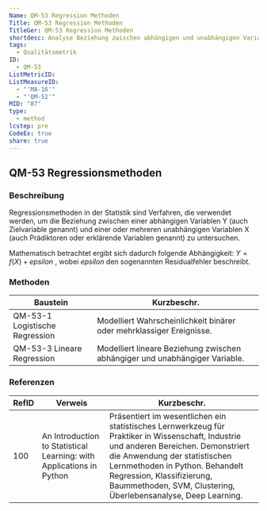 ```yaml
---
Name: QM-53 Regression Methoden
Title: QM-53 Regression Methoden
TitleGer: QM-53 Regression Methoden
shortdesc: Analyse Beziehung zwischen abhängigen und unabhängigen Variablen.
tags:
  - Qualitätsmetrik
ID:
  - QM-53
ListMetricID: 
ListMeasureID:
  - "'MA-16'"
  - "'QM-52'"
MID: "87"
type:
  - method
lcstep: pre
CodeEx: true
share: true
---
```

## QM-53 Regressionsmethoden

### Beschreibung

Regressionsmethoden in der Statistik sind Verfahren, die verwendet werden, um die Beziehung zwischen einer abhängigen Variablen Y (auch Zielvariable genannt) und einer oder mehreren unabhängigen Variablen X (auch Prädiktoren oder erklärende Variablen genannt) zu untersuchen. 

Mathematisch betrachtet ergibt sich dadurch folgende Abhängigkeit: 
$Y = f(X) + epsilon$ , wobei $epsilon$ den sogenannten Residualfehler beschreibt.


### Methoden
| Baustein                       | Kurzbeschr.                                                                 |
| ------------------------------ | --------------------------------------------------------------------------- |
| QM-53-1 Logistische Regression | Modelliert Wahrscheinlichkeit binärer oder mehrklassiger Ereignisse.        |
| QM-53-3 Lineare Regression     | Modelliert lineare Beziehung zwischen abhängiger und unabhängiger Variable. |


### Referenzen
| RefID | Verweis                                                                | Kurzbeschr.                                                                                                                                                                                                                                                                                             |
| ----- | ---------------------------------------------------------------------- | ------------------------------------------------------------------------------------------------------------------------------------------------------------------------------------------------------------------------------------------------------------------------------------------------------- |
| 100   |  An Introduction to Statistical Learning: with Applications in Python  | Präsentiert im wesentlichen ein statistisches Lernwerkzeug für Praktiker in Wissenschaft, Industrie und anderen Bereichen. Demonstriert die Anwendung der statistischen Lernmethoden in Python. Behandelt Regression, Klassifizierung, Baummethoden, SVM, Clustering, Überlebensanalyse, Deep Learning. |
